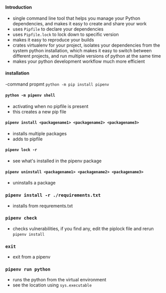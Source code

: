 #### Introduction
- single command line tool that helps you manage your Python dependencies, and makes it easy to create and share your work
- uses `Pipfile` to declare your dependencies
- uses `Pipfile.lock` to lock down to specific version
- makes it easy to reproduce your builds
- crates virtualenv for your project, isolates your dependencies from the system python installation, which makes it easy to switch between different projects, and run multiple versions of python at the same time
- makes your python development workflow much more efficient


#### installation
-command propmt
`python -m pip install pipenv`


#### `python -m pipenv shell`
  - activating when no pipfile is present
  - this creates a new pip file


#### `pipenv install <packagename1> <packagename2> <packagename3>`
  - installs multiple packages
  - adds to pipfile

#### `pipenv lock -r`
  - see what's installed in the pipenv package

#### `pipenv uninstall <packagename1> <packagename2> <packagename3>`
  - uninstalls a package


### `pipenv install -r ./requirements.txt`
  - installs from requrements.txt


### `pipenv check` 
  - checks vulnerabilities, if you find any, edit the piplock file and rerun `pipenv install`


### `exit`
  - exit from a pipenv


### `pipenv run python`
  - runs the python from the virtual environment
  - see the location using `sys.executable`